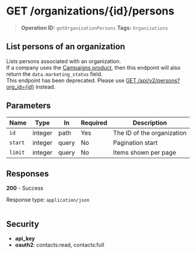 # GET /organizations/{id}/persons

> **Operation ID:** `getOrganizationPersons`
> **Tags:** `Organizations`

## List persons of an organization

Lists persons associated with an organization.<br>If a company uses the [Campaigns product](https://pipedrive.readme.io/docs/campaigns-in-pipedrive-api), then this endpoint will also return the `data.marketing_status` field. <br>This endpoint has been deprecated. Please use <a href="https://developers.pipedrive.com/docs/api/v1/Persons#getPersons" target="_blank" rel="noopener noreferrer">GET /api/v2/persons?org_id={id}</a> instead.

## Parameters

| Name | Type | In | Required | Description |
|------|------|-------|----------|-------------|
| `id` | integer | path | Yes | The ID of the organization |
| `start` | integer | query | No | Pagination start |
| `limit` | integer | query | No | Items shown per page |

## Responses

**200** - Success

Response type: `application/json`

```

```


## Security

- **api_key**
- **oauth2**: contacts:read, contacts:full